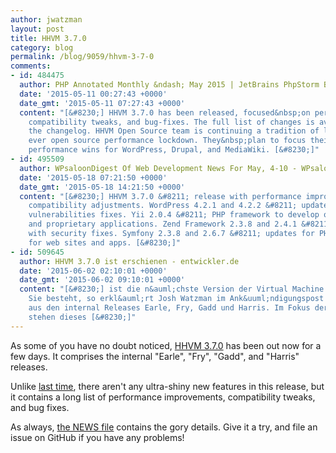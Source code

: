```yaml
---
author: jwatzman
layout: post
title: HHVM 3.7.0
category: blog
permalink: /blog/9059/hhvm-3-7-0
comments:
- id: 484475
  author: PHP Annotated Monthly &ndash; May 2015 | JetBrains PhpStorm Blog
  date: '2015-05-11 00:27:43 +0000'
  date_gmt: '2015-05-11 07:27:43 +0000'
  content: "[&#8230;] HHVM 3.7.0 has been released, focused&nbsp;on performance improvements,
    compatibility tweaks, and bug-fixes. The full list of changes is available in
    the changelog. HHVM Open Source team is continuing a tradition of lockdowns&nbsp;announcing&nbsp;the&nbsp;first
    ever open source performance lockdown. They&nbsp;plan to focus their efforts on
    performance wins for WordPress, Drupal, and MediaWiki. [&#8230;]"
- id: 495509
  author: WPsaloonDigest Of Web Development News For May, 4-10 - WPsaloon
  date: '2015-05-18 07:21:50 +0000'
  date_gmt: '2015-05-18 14:21:50 +0000'
  content: "[&#8230;] HHVM 3.7.0 &#8211; release with performance improvements and
    compatibility adjustments. WordPress 4.2.1 and 4.2.2 &#8211; updates containing
    vulnerabilities fixes. Yii 2.0.4 &#8211; PHP framework to develop open-source
    and proprietary applications. Zend Framework 2.3.8 and 2.4.1 &#8211; releases
    with security fixes. Symfony 2.3.8 and 2.6.7 &#8211; updates for PHP framework
    for web sites and apps. [&#8230;]"
- id: 509645
  author: HHVM 3.7.0 ist erschienen - entwickler.de
  date: '2015-06-02 02:10:01 +0000'
  date_gmt: '2015-06-02 09:10:01 +0000'
  content: "[&#8230;] ist die n&auml;chste Version der Virtual Machine erschienen.
    Sie besteht, so erkl&auml;rt Josh Watzman im Ank&uuml;ndigungspost im HHVM-Blog,
    aus den internal Releases Earle, Fry, Gadd und Harris. Im Fokus der neuen Version
    stehen dieses [&#8230;]"
---
```


As some of you have no doubt noticed, [HHVM 3.7.0](https://github.com/facebook/hhvm/wiki/Prebuilt%20Packages%20for%20HHVM) has been out now for a few days. It comprises the internal "Earle", "Fry", "Gadd", and "Harris" releases.

<!--truncate-->

Unlike [last time](http://hhvm.com/blog/8405/coming-soon-in-hhvm), there aren't any ultra-shiny new features in this release, but it contains a long list of performance improvements, compatibility tweaks, and bug fixes.

As always, [the NEWS file](https://github.com/facebook/hhvm/blob/HHVM-3.7/NEWS) contains the gory details. Give it a try, and file an issue on GitHub if you have any problems!
